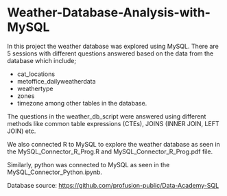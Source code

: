 # Weather-Database-Analysis-with-MySQL

In this project the weather database was explored using MySQL. There are 5 sessions with different questions answered based on the data from the database which include;

- cat_locations
- metoffice_dailyweatherdata
- weathertype
- zones
- timezone among other tables in the database.

The questions in the weather_db_script were answered using different methods like common table expressions (CTEs), JOINS (INNER JOIN, LEFT JOIN) etc.

We also connected R to MySQL to explore the weather database as seen in the MySQL_Connector_R_Prog.R and MySQL_Connector_R_Prog.pdf file.

Similarly, python was connected to MySQL as seen in the MySQL_Connector_Python.ipynb.

Database source: https://github.com/profusion-public/Data-Academy-SQL 